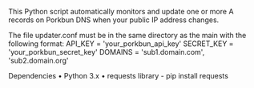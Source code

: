 This Python script automatically monitors and update one or more A records on Porkbun DNS when your public IP address changes.

The file updater.conf must be in the same directory as the main with the following format:
  API_KEY = 'your_porkbun_api_key'
  SECRET_KEY = 'your_porkbun_secret_key'
  DOMAINS = 'sub1.domain.com', 'sub2.domain.org'
  
Dependencies
  •	Python 3.x
  •	requests library
    -	pip install requests
